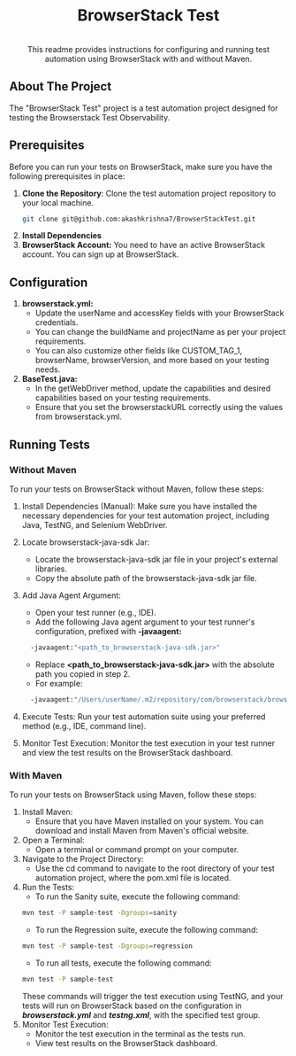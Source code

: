 
  <h1 align="center">BrowserStack Test</h1>

  <p align="center">
    <br />
    This readme provides instructions for configuring and running test automation using BrowserStack with and without Maven.

  </p>

## About The Project

The "BrowserStack Test" project is a test automation project designed for testing the Browserstack Test Observability.

## Prerequisites

Before you can run your tests on BrowserStack, make sure you have the following prerequisites in place:
1. **Clone the Repository**: Clone the test automation project repository to your local machine.
    ```sh
    git clone git@github.com:akashkrishna7/BrowserStackTest.git
    ```
2. **Install Dependencies**
3. **BrowserStack Account:** You need to have an active BrowserStack account. You can sign up at BrowserStack.

## Configuration


1. **browserstack.yml:**
    * Update the userName and accessKey fields with your BrowserStack credentials.
    * You can change the buildName and projectName as per your project requirements.
    * You can also customize other fields like CUSTOM_TAG_1, browserName, browserVersion, and more based on your testing needs.
2. **BaseTest.java:**
    * In the getWebDriver method, update the capabilities and desired capabilities based on your testing requirements.
    * Ensure that you set the browserstackURL correctly using the values from browserstack.yml.


## Running Tests
### Without Maven

To run your tests on BrowserStack without Maven, follow these steps:
1. Install Dependencies (Manual): Make sure you have installed the necessary dependencies for your test automation project, including Java, TestNG, and Selenium WebDriver.

2. Locate browserstack-java-sdk Jar:
    * Locate the browserstack-java-sdk jar file in your project's external libraries.
    * Copy the absolute path of the browserstack-java-sdk jar file.
3. Add Java Agent Argument:
    * Open your test runner (e.g., IDE).
    * Add the following Java agent argument to your test runner's configuration, prefixed with **-javaagent:**
    ```sh
      -javaagent:"<path_to_browserstack-java-sdk.jar>"
    ```
    * Replace **<path_to_browserstack-java-sdk.jar>** with the absolute path you copied in step 2.
    * For example:
    ```sh
      -javaagent:"/Users/userName/.m2/repository/com/browserstack/browserstack-java-sdk/1.11.0/browserstack-java-sdk-1.11.0.jar"
    ```
4. Execute Tests: Run your test automation suite using your preferred method (e.g., IDE, command line).

5. Monitor Test Execution: Monitor the test execution in your test runner and view the test results on the BrowserStack dashboard.


### With Maven

To run your tests on BrowserStack using Maven, follow these steps:
1. Install Maven:
    * Ensure that you have Maven installed on your system. You can download and install Maven from Maven's official website.
2. Open a Terminal:
    * Open a terminal or command prompt on your computer.
3. Navigate to the Project Directory:
    * Use the cd command to navigate to the root directory of your test automation project, where the pom.xml file is located.
4. Run the Tests:
    * To run the Sanity suite, execute the following command:
    ```sh
   mvn test -P sample-test -Dgroups=sanity
    ```
    * To run the Regression suite, execute the following command:
    ```sh
   mvn test -P sample-test -Dgroups=regression
    ```
    * To run all tests, execute the following command:
    ```sh
   mvn test -P sample-test 
    ```
   These commands will trigger the test execution using TestNG, and your tests will run on BrowserStack based on the configuration in **_browserstack.yml_** and **_testng.xml_**, with the specified test group.
5. Monitor Test Execution:
    * Monitor the test execution in the terminal as the tests run.
    * View test results on the BrowserStack dashboard.

